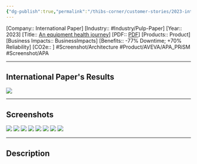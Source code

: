```yaml
---
{"dg-publish":true,"permalink":"/thibs-corner/customer-stories/2023-international-paper-an-equipment-health-journey/","noteIcon":""}
---
```


[Company:: International Paper]
[Industry:: #Industry/Pulp-Paper]
[Year:: 2023]
[Title:: [An equipment health journey](Home.md)]
[PDF:: [PDF](Home.md)]
[Products:: Product]
[Business Impacts:: BusinessImpacts]
[Benefits:: -77% Downtime; +70% Reliability]
[CO2e:: ]
#Screenshot/Architecture  #Product/AVEVA/APA_PRiSM #Screenshot/APA 

---
## International Paper's Results
![](https://i.imgur.com/F3ztgnM.png)

---
## Screenshots
![](https://i.imgur.com/bJW9T6v.png)
![](https://i.imgur.com/31GJjmQ.png)
![](https://i.imgur.com/FJL29Vj.png)
![](https://i.imgur.com/8DugBb2.png)
![](https://i.imgur.com/Jm3joSN.png)
![](https://i.imgur.com/ttJFAOX.png)
![](https://i.imgur.com/Fcz64GF.png)
![](https://i.imgur.com/Ptt3U74.png)

---
## Description